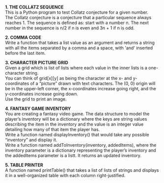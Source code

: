 **1. THE COLLATZ SEQUENCE**  
This is a Python program to test Collatz conjecture for a given number.  
The Collatz conjecture is a conjecture that a particular sequence always reaches 1. The sequence is defined as: start with a number n. The next number in the sequence is n/2 if n is even and 3n + 1 if n is odd.   
  
**2. COMMA CODE**  
Write a function that takes a list value as an argument and returns a string with all the items separated by a comma and a space, with 'and' inserted before the last item.  
    
**3. CHARACTER PICTURE GRID**    
Given a grid which is list of lists where each value in the inner lists is a one-character string.  
You can think of grid[x][y] as being the character at the x- and y-coordinates of a “picture” drawn with text characters. The (0, 0) origin will be in the upper-left corner, the x-coordinates increase going right, and the y-coordinates increase going down.  
Use the grid to print an image.
   
**4. FANTASY GAME INVENTORY**   
You are creating a fantasy video game. The data structure to model the player’s inventory will be a dictionary where the keys are string values describing the item in the inventory and the value is an integer value detailing how many of that item the player has.  
Write a function named displayInventory() that would take any possible “inventory” and display it.   
Write a function named addToInventory(inventory, addedItems), where the inventory parameter is a dictionary representing the player’s inventory and the addedItems parameter is a listt. It returns an updated inventory.    
    
**5. TABLE PRINTER**   
A function named printTable() that takes a list of lists of strings and displays it in a well-organized table with each column right-justified.   

